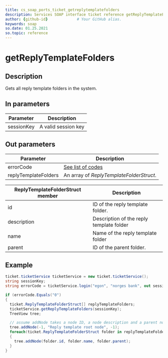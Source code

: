 ```yaml
---
title: cs_soap_ports_ticket_getreplytemplatefolders
description: Services SOAP interface ticket reference getReplyTemplateFolders
author: {github-id}             # Your GitHub alias.
keywords: soap
so.date: 01.25.2021
so.topic: reference
---
```


# getReplyTemplateFolders

## Description

Gets all reply template folders in the system.

## In parameters

| Parameter | Description |
|---|---|
| sessionKey | A valid session key |

## Out parameters

| Parameter | Description |
|---|---|
| errorCode | [See list of codes][1] |
| replyTemplateFolders | An array of *ReplyTemplateFolderStruct*. |

| ReplyTemplateFolderStruct member | Description |
|---|---|
| id | ID of the reply template folder.|
| description | Description of the reply template folder |
| name | Name of the reply template folder |
| parent | ID of the parent folder. |

## Example

```csharp
ticket.ticketService ticketService = new ticket.ticketService();
string sessionKey;
string errorCode = ticketService.login("egon", "norges bank", out sessionKey);

if (errorCode.Equals("0")
{
  ticket.ReplyTemplateFolderStruct[] replyTemplateFolders;
  ticketService.getReplyTemplateFolders(sessionKey);
  TreeView tree;

  // assume addNode takes a node ID, a node description and a parent node ID
  tree.addNode(-1, "Reply template root node", -1);
  foreach(ticket.ReplyTemplateFolderStruct folder in replyTemplateFolders)
  {
    tree.addNode(folder.id, folder.name, folder.parent);
  }
}
```

<!-- Referenced links -->
[1]: ../../error-codes.md
